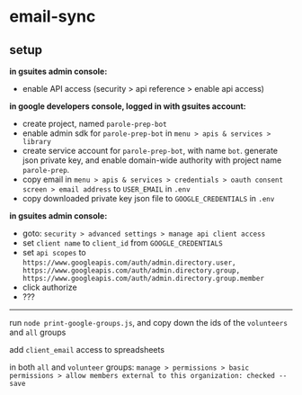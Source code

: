 # email-sync

## setup

**in gsuites admin console:**

- enable API access (security > api reference > enable api access)

**in google developers console, logged in with gsuites account:**

- create project, named `parole-prep-bot`
- enable admin sdk for `parole-prep-bot` in `menu > apis & services > library`
- create service account for `parole-prep-bot`, with name `bot`. generate json private key, and enable domain-wide authority with project name `parole-prep`.
- copy email in `menu > apis & services > credentials > oauth consent screen > email address` to `USER_EMAIL` in `.env`
- copy downloaded private key json file to `GOOGLE_CREDENTIALS` in `.env`

**in gsuites admin console:**

- goto: `security > advanced settings > manage api client access`
- set `client name` to `client_id` from `GOOGLE_CREDENTIALS`
- set `api scopes` to `https://www.googleapis.com/auth/admin.directory.user, https://www.googleapis.com/auth/admin.directory.group, https://www.googleapis.com/auth/admin.directory.group.member`
- click authorize
- ???

---

run `node print-google-groups.js`, and copy down the ids of the `volunteers` and `all` groups

add `client_email` access to spreadsheets

in both `all` and `volunteer` groups:
`manage > permissions > basic permissions > allow members external to this organization: checked -- save`
